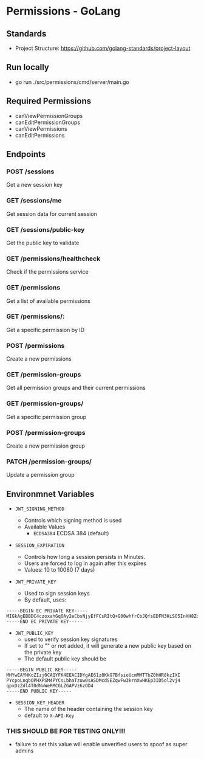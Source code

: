 # Permissions - GoLang
## Standards
- Project Structure: https://github.com/golang-standards/project-layout

## Run locally
- go run ./src/permissions/cmd/server/main.go

## Required Permissions
- canViewPermissionGroups
- canEditPermissionGroups
- canViewPermissions
- canEditPermissions

## Endpoints
### POST /sessions
Get a new session key

### GET /sessions/me
Get session data for current session

### GET /sessions/public-key
Get the public key to validate 

### GET /permissions/healthcheck
Check if the permissions service

### GET /permissions
Get a list of available permissions

### GET /permissions/:<id>
Get a specific permission by ID

### POST /permissions
Create a new permissions

### GET /permission-groups
Get all permission groups and their current permissions

### GET /permission-groups/<id>
Get a specific permission group

### POST /permission-groups
Create a new permission group

### PATCH /permission-groups/<id>
Update a permission group



## Environmnet Variables
- `JWT_SIGNING_METHOD`
    - Controls which signing method is used
    - Available Values
        - `ECDSA384` ECDSA 384 (default)
        
- `SESSION_EXPIRATION`
    - Controls how long a session persists in Minutes. 
    - Users are forced to log in again after this expires
    - Values: 10 to 10080 (7 days)

- `JWT_PRIVATE_KEY`
    - Used to sign session keys
    - By default, uses:
```
-----BEGIN EC PRIVATE KEY-----
MIGkAgEBBDC4czoxahGqOAy2eCbsNjyEfFCsRItQ+G00whfrCbJQfsEDFN3HiSO5InXH8ZqjfmGgBwYFK4EEACKhZANiAATrXPwqQbsF+yKhRyYwxNNtnSEdHyTMhcg9hymgueps48dc9Izg9gKwtuFpPO7DSwBIMxx1IRmrAXDeSudfAcoSncgPmiXa+PiqnEPNl2XhPR029Z5EwIYtkYA9XPrM4Pg=
-----END EC PRIVATE KEY-----
```
- `JWT_PUBLIC_KEY`
    - used to verify session key signatures
    - If set to "" or not added, it will generate a new public key based on the private key
    - The default public key should be 
```
-----BEGIN PUBLIC KEY-----
MHYwEAYHKoZIzj0CAQYFK4EEACIDYgAE61z8KkG7BfsioUcmMMTTbZ0hHR8kzIXI
PYcpoLnqbOPHXPSM4PYCsLbhaTzuw0sASDMcdSEZqwFw3krnXwHKEp3ID5ol2vj4
qpxDzZdl4T0dNvWeRMCGLZGAPVz6zOD4
-----END PUBLIC KEY-----
``` 
- `SESSION_KEY_HEADER`
    - The name of the header containing the session key
    - default to `X-API-Key`

### THIS SHOULD BE FOR TESTING ONLY!!!
- failure to set this value will enable unverified users to spoof as super admins